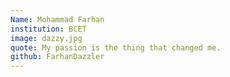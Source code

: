 ```yaml
---
Name: Mohammad Farhan
institution: BCET
image: dazzy.jpg 
quote: My passion is the thing that changed me.
github: FarhanDazzler
---
```


